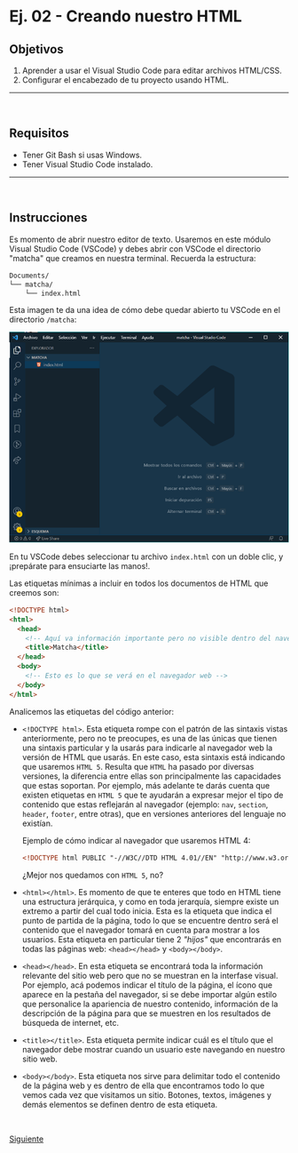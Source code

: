 # Ej. 02 - Creando nuestro HTML

## Objetivos
1. Aprender a usar el Visual Studio Code para editar archivos HTML/CSS.
2. Configurar el encabezado de tu proyecto usando HTML.

---
<br/>

## Requisitos

- Tener Git Bash si usas Windows.
- Tener Visual Studio Code instalado.

---
<br/>

## Instrucciones

Es momento de abrir nuestro editor de texto. Usaremos en este módulo Visual Studio Code (VSCode) y debes
abrir con VSCode el directorio "matcha" que creamos en nuestra terminal. Recuerda la estructura:

```text
Documents/
└── matcha/
    └── index.html
```
Esta imagen te da una idea de cómo debe quedar abierto tu VSCode en el directorio `/matcha`:

![](../assets/vscode-indexhtml.png)

En tu VSCode debes seleccionar tu archivo `index.html` con un doble clic, y ¡prepárate para ensuciarte las manos!.

Las etiquetas mínimas a incluir en todos los documentos de HTML que creemos son:

```html
<!DOCTYPE html>
<html>
  <head>
    <!-- Aquí va información importante pero no visible dentro del navegador -->
    <title>Matcha</title>
  </head>
  <body>
    <!-- Esto es lo que se verá en el navegador web -->
  </body>
</html>
```

Analicemos las etiquetas del código anterior:

- `<!DOCTYPE html>`. Esta etiqueta rompe con el patrón de las sintaxis vistas
  anteriormente, pero no te preocupes, es una de las únicas que tienen una
  sintaxis particular y la usarás para indicarle al navegador web la versión
  de HTML que usarás. En este caso, esta sintaxis está indicando que usaremos
  `HTML 5`. Resulta que `HTML` ha pasado por diversas versiones, la diferencia
  entre ellas son principalmente las capacidades que estas soportan. Por ejemplo,
  más adelante te darás cuenta que existen etiquetas en `HTML 5` que te ayudarán a expresar
  mejor el tipo de contenido que estas reflejarán al navegador (ejemplo: `nav`,
  `section`, `header`, `footer`, entre otras), que en versiones anteriores del
  lenguaje no existían.

  Ejemplo de cómo indicar al navegador que usaremos HTML 4:

  ```html
  <!DOCTYPE html PUBLIC "-//W3C//DTD HTML 4.01//EN" "http://www.w3.org/TR/html4/strict.dtd">
  ```

  ¿Mejor nos quedamos con `HTML 5`, no?

- `<html></html>`. Es momento de que te enteres que todo en HTML tiene una
  estructura jerárquica, y como en toda jerarquía, siempre existe un extremo a
  partir del cual todo inicia. Esta es la etiqueta que indica el punto de partida
  de la página, todo lo que se encuentre dentro será el contenido que el
  navegador tomará en cuenta para mostrar a los usuarios. Esta etiqueta en
  particular tiene 2 _"hijos"_ que encontrarás en todas las páginas web:
  `<head></head>` y `<body></body>`.

- `<head></head>`. En esta etiqueta se encontrará toda la información relevante
  del sitio web pero que no se muestran en la interfase visual. Por ejemplo, acá podemos
  indicar el título de la página, el ícono que aparece en la pestaña del navegador,
  si se debe importar algún estilo que personalice la apariencia de nuestro contenido,
  información de la descripción de la página para que se muestren en los resultados de búsqueda de internet,
  etc.

- `<title></title>`. Esta etiqueta permite indicar cuál es el título que el
  navegador debe mostrar cuando un usuario este navegando en nuestro sitio web.

- `<body></body>`. Esta etiqueta nos sirve para delimitar todo el contenido de
  la página web y es dentro de ella que encontramos todo lo que vemos cada vez
  que visitamos un sitio. Botones, textos, imágenes y demás elementos se definen dentro
  de esta etiqueta.

  <br/>

[Siguiente](../Ejemplo%2003/README.md)